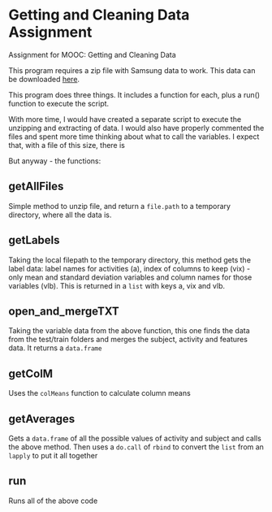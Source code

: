 Getting and Cleaning Data Assignment
=====================================

Assignment for MOOC: Getting and Cleaning Data

This program requires a zip file with Samsung data to work. This data can be downloaded [here](https://d396qusza40orc.cloudfront.net/getdata%2Fprojectfiles%2FUCI%20HAR%20Dataset.zip ).

This program does three things. It includes a function for each, plus a run() function to execute the script.

With more time, I would have created a separate script to execute the unzipping and extracting of data. I would also have properly commented the files and spent more time thinking about what to call the variables. I expect that, with a file of this size, there is 

But anyway - the functions:


getAllFiles
-------------------
Simple method to unzip file, and return a `file.path` to a temporary directory, where all the data is.

getLabels
------------------
Taking the local filepath to the temporary directory, this method gets the label data: label names for activities (a), index of columns to keep (vix) - only mean and standard deviation variables and column names for those variables (vlb). This is returned in a `list` with keys a, vix and vlb.

open_and_mergeTXT
------------------
Taking the variable data from the above function, this one finds the data from the test/train folders and merges the subject, activity and features data. It returns a `data.frame`

getColM
-------
Uses the `colMeans` function to calculate column means

getAverages
-----------
Gets a `data.frame` of all the possible values of activity and subject and calls the above method. Then uses a `do.call` of `rbind` to convert the `list` from an `lapply` to put it all together

run
---
Runs all of the above code
